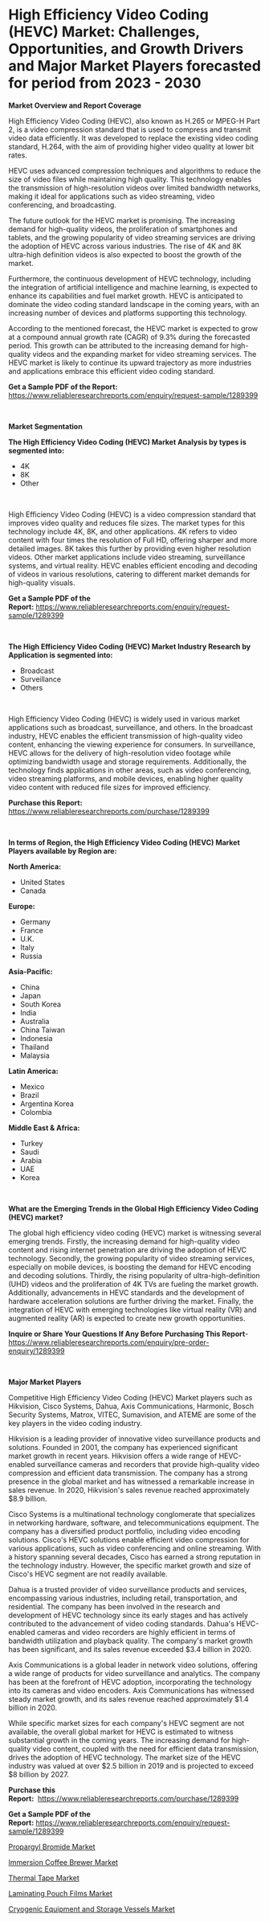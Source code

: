 <p><h1>High Efficiency Video Coding (HEVC) Market: Challenges, Opportunities, and Growth Drivers and Major Market Players forecasted for period from 2023 - 2030</h1></p><p><strong>Market Overview and Report Coverage</strong></p>
<p><p>High Efficiency Video Coding (HEVC), also known as H.265 or MPEG-H Part 2, is a video compression standard that is used to compress and transmit video data efficiently. It was developed to replace the existing video coding standard, H.264, with the aim of providing higher video quality at lower bit rates.</p><p>HEVC uses advanced compression techniques and algorithms to reduce the size of video files while maintaining high quality. This technology enables the transmission of high-resolution videos over limited bandwidth networks, making it ideal for applications such as video streaming, video conferencing, and broadcasting.</p><p>The future outlook for the HEVC market is promising. The increasing demand for high-quality videos, the proliferation of smartphones and tablets, and the growing popularity of video streaming services are driving the adoption of HEVC across various industries. The rise of 4K and 8K ultra-high definition videos is also expected to boost the growth of the market.</p><p>Furthermore, the continuous development of HEVC technology, including the integration of artificial intelligence and machine learning, is expected to enhance its capabilities and fuel market growth. HEVC is anticipated to dominate the video coding standard landscape in the coming years, with an increasing number of devices and platforms supporting this technology.</p><p>According to the mentioned forecast, the HEVC market is expected to grow at a compound annual growth rate (CAGR) of 9.3% during the forecasted period. This growth can be attributed to the increasing demand for high-quality videos and the expanding market for video streaming services. The HEVC market is likely to continue its upward trajectory as more industries and applications embrace this efficient video coding standard.</p></p>
<p><strong>Get a Sample PDF of the Report:</strong> <a href="https://www.reliableresearchreports.com/enquiry/request-sample/1289399">https://www.reliableresearchreports.com/enquiry/request-sample/1289399</a></p>
<p>&nbsp;</p>
<p><strong>Market Segmentation</strong></p>
<p><strong>The High Efficiency Video Coding (HEVC) Market Analysis by types is segmented into:</strong></p>
<p><ul><li>4K</li><li>8K</li><li>Other</li></ul></p>
<p>&nbsp;</p>
<p><p>High Efficiency Video Coding (HEVC) is a video compression standard that improves video quality and reduces file sizes. The market types for this technology include 4K, 8K, and other applications. 4K refers to video content with four times the resolution of Full HD, offering sharper and more detailed images. 8K takes this further by providing even higher resolution videos. Other market applications include video streaming, surveillance systems, and virtual reality. HEVC enables efficient encoding and decoding of videos in various resolutions, catering to different market demands for high-quality visuals.</p></p>
<p><strong>Get a Sample PDF of the Report:</strong>&nbsp;<a href="https://www.reliableresearchreports.com/enquiry/request-sample/1289399">https://www.reliableresearchreports.com/enquiry/request-sample/1289399</a></p>
<p>&nbsp;</p>
<p><strong>The High Efficiency Video Coding (HEVC) Market Industry Research by Application is segmented into:</strong></p>
<p><ul><li>Broadcast</li><li>Surveillance</li><li>Others</li></ul></p>
<p>&nbsp;</p>
<p><p>High Efficiency Video Coding (HEVC) is widely used in various market applications such as broadcast, surveillance, and others. In the broadcast industry, HEVC enables the efficient transmission of high-quality video content, enhancing the viewing experience for consumers. In surveillance, HEVC allows for the delivery of high-resolution video footage while optimizing bandwidth usage and storage requirements. Additionally, the technology finds applications in other areas, such as video conferencing, video streaming platforms, and mobile devices, enabling higher quality video content with reduced file sizes for improved efficiency.</p></p>
<p><strong>Purchase this Report:</strong>&nbsp; <a href="https://www.reliableresearchreports.com/purchase/1289399">https://www.reliableresearchreports.com/purchase/1289399</a></p>
<p>&nbsp;</p>
<p><strong>In terms of Region, the High Efficiency Video Coding (HEVC) Market Players available by Region are:</strong></p>
<p>
    <p> <strong> North America: </strong>
        <ul>
            <li>United States</li>
            <li>Canada</li>
        </ul>
        </p> 
    <p> <strong> Europe: </strong>
        <ul>
            <li>Germany</li>
            <li>France</li>
            <li>U.K.</li>
            <li>Italy</li>
            <li>Russia</li>
        </ul>
        </p> 
    <p> <strong> Asia-Pacific: </strong>
        <ul>
            <li>China</li>
            <li>Japan</li>
            <li>South Korea</li>
            <li>India</li>
            <li>Australia</li>
            <li>China Taiwan</li>
            <li>Indonesia</li>
            <li>Thailand</li>
            <li>Malaysia</li>
        </ul>
        </p> 
    <p> <strong> Latin America: </strong>
        <ul>
            <li>Mexico</li>
            <li>Brazil</li>
            <li>Argentina Korea</li>
            <li>Colombia</li>
        </ul>
        </p> 
    <p> <strong> Middle East & Africa: </strong>
        <ul>
            <li>Turkey</li>
            <li>Saudi</li>
            <li>Arabia</li>
            <li>UAE</li>
            <li>Korea</li>
        </ul>
    </p>
    </p>
<p>&nbsp;</p>
<p><strong>What are the Emerging Trends in the Global High Efficiency Video Coding (HEVC) market?</strong></p>
<p><p>The global high efficiency video coding (HEVC) market is witnessing several emerging trends. Firstly, the increasing demand for high-quality video content and rising internet penetration are driving the adoption of HEVC technology. Secondly, the growing popularity of video streaming services, especially on mobile devices, is boosting the demand for HEVC encoding and decoding solutions. Thirdly, the rising popularity of ultra-high-definition (UHD) videos and the proliferation of 4K TVs are fueling the market growth. Additionally, advancements in HEVC standards and the development of hardware acceleration solutions are further driving the market. Finally, the integration of HEVC with emerging technologies like virtual reality (VR) and augmented reality (AR) is expected to create new growth opportunities.</p></p>
<p><strong>Inquire or Share Your Questions If Any Before Purchasing This Report</strong>- <a href="https://www.reliableresearchreports.com/enquiry/pre-order-enquiry/1289399">https://www.reliableresearchreports.com/enquiry/pre-order-enquiry/1289399</a></p>
<p>&nbsp;</p>
<p><strong>Major Market Players</strong></p>
<p><p>Competitive High Efficiency Video Coding (HEVC) Market players such as Hikvision, Cisco Systems, Dahua, Axis Communications, Harmonic, Bosch Security Systems, Matrox, VITEC, Sumavision, and ATEME are some of the key players in the video coding industry. </p><p>Hikvision is a leading provider of innovative video surveillance products and solutions. Founded in 2001, the company has experienced significant market growth in recent years. Hikvision offers a wide range of HEVC-enabled surveillance cameras and recorders that provide high-quality video compression and efficient data transmission. The company has a strong presence in the global market and has witnessed a remarkable increase in sales revenue. In 2020, Hikvision's sales revenue reached approximately $8.9 billion.</p><p>Cisco Systems is a multinational technology conglomerate that specializes in networking hardware, software, and telecommunications equipment. The company has a diversified product portfolio, including video encoding solutions. Cisco's HEVC solutions enable efficient video compression for various applications, such as video conferencing and online streaming. With a history spanning several decades, Cisco has earned a strong reputation in the technology industry. However, the specific market growth and size of Cisco's HEVC segment are not readily available.</p><p>Dahua is a trusted provider of video surveillance products and services, encompassing various industries, including retail, transportation, and residential. The company has been involved in the research and development of HEVC technology since its early stages and has actively contributed to the advancement of video coding standards. Dahua's HEVC-enabled cameras and video recorders are highly efficient in terms of bandwidth utilization and playback quality. The company's market growth has been significant, and its sales revenue exceeded $3.4 billion in 2020.</p><p>Axis Communications is a global leader in network video solutions, offering a wide range of products for video surveillance and analytics. The company has been at the forefront of HEVC adoption, incorporating the technology into its cameras and video encoders. Axis Communications has witnessed steady market growth, and its sales revenue reached approximately $1.4 billion in 2020.</p><p>While specific market sizes for each company's HEVC segment are not available, the overall global market for HEVC is estimated to witness substantial growth in the coming years. The increasing demand for high-quality video content, coupled with the need for efficient data transmission, drives the adoption of HEVC technology. The market size of the HEVC industry was valued at over $2.5 billion in 2019 and is projected to exceed $8 billion by 2027.</p></p>
<p><strong>Purchase this Report:</strong>&nbsp;&nbsp;<a href="https://www.reliableresearchreports.com/purchase/1289399">https://www.reliableresearchreports.com/purchase/1289399</a></p>
<p></p>
<p><strong>Get a Sample PDF of the Report:</strong>&nbsp;<a href="https://www.reliableresearchreports.com/enquiry/request-sample/1289399">https://www.reliableresearchreports.com/enquiry/request-sample/1289399</a></p>
<p><p><a href="https://medium.com/@viksingh034/propargyl-bromide-market-size-market-outlook-and-market-forecast-2023-to-2030-5c65a2cb56ec">Propargyl Bromide Market</a></p><p><a href="https://www.linkedin.com/pulse/immersion-coffee-brewer-market-challenges-opportunities-zzigf/">Immersion Coffee Brewer Market</a></p><p><a href="https://www.linkedin.com/pulse/thermal-tape-market-insights-players-forecast-till-2030-e5dse/">Thermal Tape Market</a></p><p><a href="https://medium.com/@reportmines/laminating-pouch-films-market-trends-and-market-analysis-forecasted-for-period-2023-2030-18160307c98c">Laminating Pouch Films Market</a></p><p><a href="https://github.com/ambrozg/Market-Research-Report-List-1/blob/main/cryogenic-equipment-and-storage-vessels-market.md">Cryogenic Equipment and Storage Vessels Market</a></p></p>
